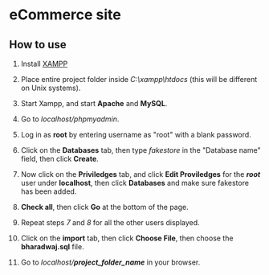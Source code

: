 # eCommerce site
## How to use

1. Install [XAMPP](https://www.apachefriends.org/download.html)

2. Place entire project folder inside *C:\xampp\htdocs* (this will be different on Unix systems).

3. Start Xampp, and start **Apache** and **MySQL**.

4. Go to *localhost/phpmyadmin*.

5. Log in as **root** by entering username as "root" with a blank password.

6. Click on the **Databases** tab, then type *fakestore* in the "Database name" field, then click **Create**.

7. Now click on the **Priviledges** tab, and click **Edit Proviledges** for the ***root*** user under **localhost**, then click **Databases** and make sure fakestore has been added.

8. **Check all**, then click **Go** at the bottom of the page.

9. Repeat steps *7* and *8* for all the other users displayed.

10. Click on the **import** tab, then click **Choose File**, then choose the **bharadwaj.sql** file.

11. Go to *localhost/**project_folder_name*** in your browser.
